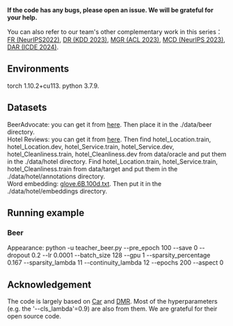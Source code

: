 
**If the code has any bugs, please open an issue. We will be grateful for your help.**

You can also refer to our team's other complementary work in this series：[FR (NeurIPS2022)](https://arxiv.org/abs/2209.08285), [DR (KDD 2023)](https://dl.acm.org/doi/abs/10.1145/3580305.3599299), [MGR (ACL 2023)](https://arxiv.org/abs/2305.04492), [MCD (NeurIPS 2023)](https://arxiv.org/abs/2309.13391), [DAR (ICDE 2024)](https://arxiv.org/abs/2312.04103).

## Environments
torch 1.10.2+cu113. python 3.7.9.
## Datasets
BeerAdvocate: you can get it from [here](http://people.csail.mit.edu/taolei/beer/). Then place it in the ./data/beer directory.  
Hotel Reviews: you can get it from [here](https://people.csail.mit.edu/yujia/files/r2a/data.zip). 
Then  find hotel_Location.train, hotel_Location.dev, hotel_Service.train, hotel_Service.dev, hotel_Cleanliness.train, hotel_Cleanliness.dev from data/oracle and put them in the ./data/hotel directory. 
Find hotel_Location.train, hotel_Service.train, hotel_Cleanliness.train from data/target and put them in the ./data/hotel/annotations directory.  
Word embedding: [glove.6B.100d.txt](https://nlp.stanford.edu/projects/glove/). Then put it in the ./data/hotel/embeddings directory.

## Running example
### Beer
Appearance: python -u teacher_beer.py --pre_epoch 100 --save 0 --dropout 0.2 --lr 0.0001 --batch_size 128 --gpu 1 --sparsity_percentage 0.167 --sparsity_lambda 11 --continuity_lambda 12 --epochs 200 --aspect 0





## Acknowledgement

The code is largely based on [Car](https://github.com/code-terminator/classwise_rationale) and [DMR](https://github.com/kochsnow/distribution-matching-rationality). Most of the hyperparameters (e.g. the '--cls_lambda'=0.9) are also from them. We are grateful for their open source code.





